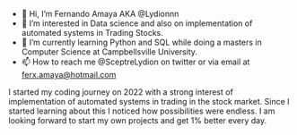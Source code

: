 - 👋 Hi, I’m Fernando Amaya AKA @Lydionnn
- 👀 I’m interested in Data science and also on implementation of automated systems in Trading Stocks. 
- 🌱 I’m currently learning Python and SQL while doing a masters in Computer Science at Campbellsville University. 
- 📫 How to reach me @SceptreLydion on twitter or via email at ferx.amaya@hotmail.com

I started my coding journey on 2022 with a strong interest of implementation of automated systems in trading in the stock market. 
Since I started learning about this I noticed how possibilities were endless. 
I am looking forward to start my own projects and get 1% better every day. 
